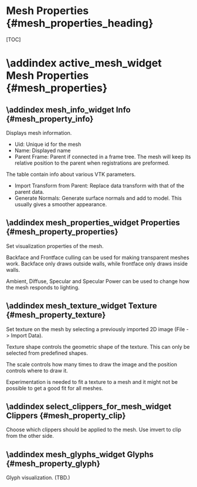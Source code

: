 Mesh Properties {#mesh_properties_heading}
===========================================================

[TOC]

\addindex active_mesh_widget
Mesh Properties {#mesh_properties}
===========================================================


\addindex mesh_info_widget
Info {#mesh_property_info}
-----------------------------------------------------------
Displays mesh information.

* Uid: Unique id for the mesh
* Name: Displayed name
* Parent Frame: Parent if connected in a frame tree. The mesh will keep its relative position to the parent when registrations are preformed.

The table contain info about various VTK parameters.

* Import Transform from Parent: Replace data transform with that of the parent data.
* Generate Normals: Generate surface normals and add to model. This usually gives a smoother appearance.


\addindex mesh_properties_widget
Properties {#mesh_property_properties}
-----------------------------------------------------------
Set visualization properties of the mesh.

Backface and Frontface culling can be used for making transparent meshes work. Backface only draws outside walls, while frontface only draws inside walls.

Ambient, Diffuse, Specular and Specular Power can be used to change how the mesh responds to lighting.


\addindex mesh_texture_widget
Texture {#mesh_property_texture}
-----------------------------------------------------------
Set texture on the mesh by selecting a previously imported 2D image (File -> Import Data).

Texture shape controls the geometric shape of the texture.
This can only be selected from predefined shapes.

The scale controls how many times to draw the image and the position controls where to draw it.

Experimentation is needed to fit a texture to a mesh and it might not be possible to get a good fit for all meshes.


\addindex select_clippers_for_mesh_widget
Clippers {#mesh_property_clip}
-----------------------------------------------------------
Choose which clippers should be applied to the mesh. Use imvert to clip from the other side.

\addindex mesh_glyphs_widget
Glyphs {#mesh_property_glyph}
-----------------------------------------------------------
Glyph visualization.
(TBD.)
